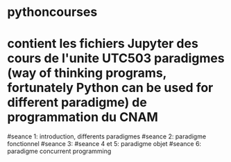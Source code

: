 # pythoncourses
# contient les fichiers Jupyter des cours de l'unite UTC503 paradigmes (way of thinking programs, fortunately Python can be used for different paradigme) de programmation du CNAM
#seance 1: introduction, differents paradigmes
#seance 2: paradigme fonctionnel
#seance 3:
#seance 4 et 5: paradigme objet
#seance 6: paradigme concurrent programming
